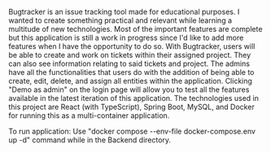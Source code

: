 Bugtracker is an issue tracking tool made for educational purposes. I wanted to create something practical and relevant while learning a multitude of new technologies. Most of the important features are complete but this application is still a work in progress since I'd like to add more features when I have the opportunity to do so. With Bugtracker, users will be able to create and work on tickets within their assigned project. They can also see information relating to said tickets and project. The admins have all the functionalities that users do with the addition of being able to create, edit, delete, and assign all entities within the application. Clicking "Demo as admin" on the login page will allow you to test all the features available in the latest iteration of this application. The technologies used in this project are React (with TypeScript), Spring Boot, MySQL, and Docker for running this as a multi-container application.

To run application: Use "docker compose --env-file docker-compose.env up -d" command while in the Backend directory.
